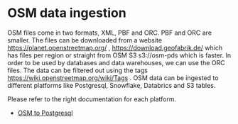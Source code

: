# OSM data ingestion
OSM files come in two formats, XML, PBF and ORC. PBF and ORC are smaller. The files can be downloaded from a website https://planet.openstreetmap.org/ , https://download.geofabrik.de/ which has files per region or straight from OSM S3 s3://osm-pds which is faster.
In order to be used by databases and data warehouses, we can use the ORC files.
The data can be filtered out using the tags https://wiki.openstreetmap.org/wiki/Tags .
OSM data can be ingested to different platforms like Postgresql, Snowflake, Databrics and S3 tables.

Please refer to the right documentation for each platform.
- [OSM to Postgresql](./postgresql/README.md)

